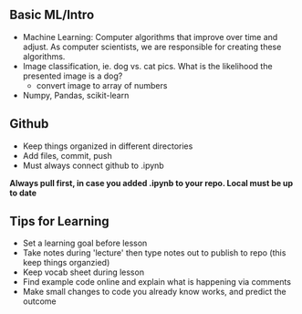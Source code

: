 ## Basic ML/Intro
- Machine Learning: Computer algorithms that improve over time and adjust. As computer scientists, we are responsible for creating these algorithms.
- Image classification, ie. dog vs. cat pics. What is the likelihood the presented image is a dog? 
    - convert image to array of numbers
- Numpy, Pandas, scikit-learn
## Github 
- Keep things organized in different directories 
- Add files, commit, push 
- Must always connect github to .ipynb

**Always pull first, in case you added .ipynb to your repo. Local must be up to date** 
## Tips for Learning
- Set a learning goal before lesson
- Take notes during 'lecture' then type notes out to publish to repo (this keep things organzied)
- Keep vocab sheet during lesson
- Find example code online and explain what is happening via comments 
- Make small changes to code you already know works, and predict the outcome 
